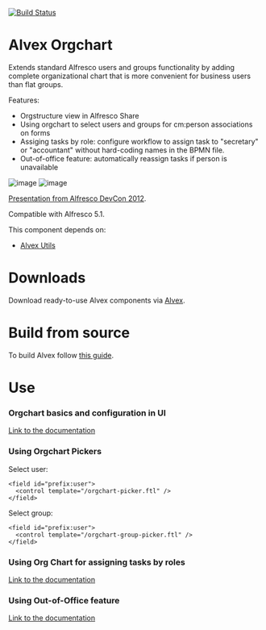 [![Build Status](https://travis-ci.org/ITDSystems/alvex-orgchart.svg?branch=master)](https://travis-ci.org/ITDSystems/alvex-orgchart)

Alvex Orgchart
========================

Extends standard Alfresco users and groups functionality by adding complete organizational chart that is more convenient for business users than flat groups.

Features:
* Orgstructure view in Alfresco Share
* Using orgchart to select users and groups for cm:person associations on forms
* Assiging tasks by role: configure workflow to assign task to "secretary" or "accountant" without hard-coding names in the BPMN file.
* Out-of-office feature: automatically reassign tasks if person is unavailable

![image](http://docs.alvexcore.com/en-US/Alvex/2.0.3/html/User_Guide/images/1_24.png)
![image](http://docs.alvexcore.com/en-US/Alvex/2.0.3/html/User_Guide/images/1_25.png)

[Presentation from Alfresco DevCon 2012](http://www.slideshare.net/itdsystems/orgchart-for-alfresco-lightning-talk).

Compatible with Alfresco 5.1.

This component depends on:
* [Alvex Utils](https://github.com/ITDSystems/alvex-utils)

# Downloads

Download ready-to-use Alvex components via [Alvex](https://github.com/ITDSystems/alvex#downloads).

# Build from source

To build Alvex follow [this guide](https://github.com/ITDSystems/alvex#build-component-from-source).

# Use

### Orgchart basics and configuration in UI

[Link to the documentation](http://docs.alvexcore.com/en-US/Alvex/2.1/html/Admin_Guide/orgchart.html)

### Using Orgchart Pickers

Select user:
```
<field id="prefix:user">
  <control template="/orgchart-picker.ftl" />
</field>
```

Select group:
```
<field id="prefix:user">
  <control template="/orgchart-group-picker.ftl" />
</field>
```

### Using Org Chart for assigning tasks by roles

[Link to the documentation](http://docs.alvexcore.com/en-US/Alvex/2.1/html/Admin_Guide/ch04s02s04.html)

### Using Out-of-Office feature

[Link to the documentation](http://docs.alvexcore.com/en-US/Alvex/2.0.3/html/User_Guide/workflows_out_of_office.html)

